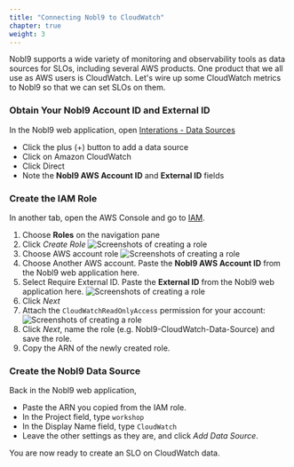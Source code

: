 ```yaml
---
title: "Connecting Nobl9 to CloudWatch" 
chapter: true
weight: 3 
---
```


Nobl9 supports a wide variety of monitoring and observability tools as data sources for SLOs, including several AWS
products. One product that we all use as AWS users is CloudWatch. Let's wire up some CloudWatch metrics to Nobl9 so that
we can set SLOs on them.

### Obtain Your Nobl9 Account ID and External ID
In the Nobl9 web application, open [Interations - Data Sources](https://app.nobl9.com/integrations/sources)
- Click the plus (+) button to add a data source
- Click on Amazon CloudWatch
- Click Direct
- Note the **Nobl9 AWS Account ID** and **External ID** fields

### Create the IAM Role

In another tab, open the AWS Console and go to [IAM](https://console.aws.amazon.com/iam/).
1. Choose **Roles** on the navigation pane
2. Click *Create Role*
![Screenshots of creating a role](/images/iam-1-create-role.png)
3. Choose AWS account role
![Screenshots of creating a role](/images/iam-2-aws-account.png)
4. Choose Another AWS account. Paste the **Nobl9 AWS Account ID** from the Nobl9 web application here.
5. Select Require External ID. Paste the **External ID** from the Nobl9 web application here.
![Screenshots of creating a role](/images/iam-aws-account-ids.png)
6. Click *Next*
7. Attach the `CloudWatchReadOnlyAccess` permission for your account:
![Screenshots of creating a role](/images/iam-cloudwatch-readonly.png)
8. Click *Next*, name the role (e.g. Nobl9-CloudWatch-Data-Source) and save the role.
9. Copy the ARN of the newly created role.

### Create the Nobl9 Data Source
Back in the Nobl9 web application,
- Paste the ARN you copied from the IAM role.
- In the Project field, type `workshop`
- In the Display Name field, type `CloudWatch`
- Leave the other settings as they are, and click *Add Data Source*.

You are now ready to create an SLO on CloudWatch data.
